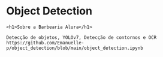 # Object Detection

<!DOCTYPE html> 

<html lang="pt-br">
   <head> 
    <meta charset="UTF-8">
    <title>Detecção de veículos e reconhecimento de placas em vídeos</title>
   </head>

    <h1>Sobre a Barbearia Alura</h1>

    Detecção de objetos, YOLOv7, Detecção de contornos e OCR
    https://github.com/Emanuelle-p/object_detection/blob/main/object_detection.ipynb
</html>
